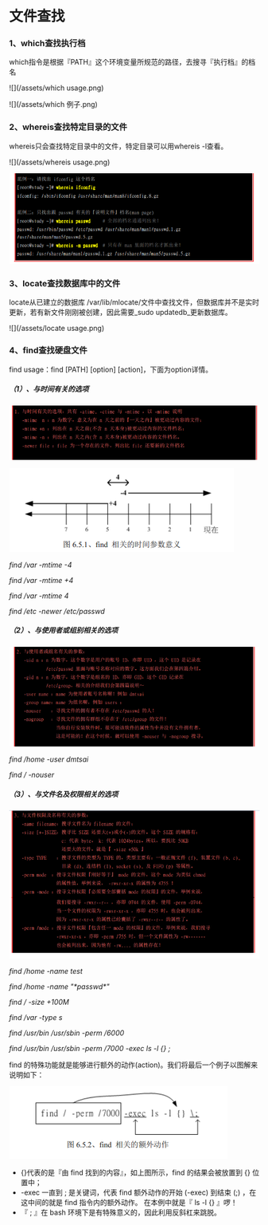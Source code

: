 # 文件查找

### 1、which查找执行档

which指令是根据『PATH』这个环境变量所规范的路径，去搜寻『执行档』的档名

![](/assets/which usage.png)

![](/assets/which 例子.png)

### 2、whereis查找特定目录的文件

whereis只会查找特定目录中的文件，特定目录可以用whereis -l查看。

![](/assets/whereis usage.png)

![](/assets/whereis用例.png)

### 3、locate查找数据库中的文件

locate从已建立的数据库 /var/lib/mlocate/文件中查找文件，但数据库并不是实时更新，若有新文件刚刚被创建，因此需要_sudo updatedb_更新数据库。

![](/assets/locate usage.png)

### 4、find查找硬盘文件

find usage：find \[PATH\] \[option\] \[action\]，下面为option详情。

##### （1）、与时间有关的选项

![](/assets/与时间相关的选项.png)

![](/assets/find相关的时间参数意义.png)

_find /var -mtime -4_

_find /var -mtime +4_

_find /var -mtime 4_

_find /etc -newer /etc/passwd_

##### （2）、与使用者或组别相关的选项

![](/assets/与使用者或组名相关的选项.png)

_find /home -user dmtsai_

_find / -nouser_

##### （3）、与文件名及权限相关的选项

![](/assets/与文件名及权限相关的选项.png)

_find /home -name test_

_find /home -name "\*passwd\*"_

_find / -size +100M_

_find /var -type s_

_find /usr/bin /usr/sbin -perm /6000_

_find /usr/bin /usr/sbin -perm /7000 -exec ls -l {} \;_

find 的特殊功能就是能够进行额外的动作\(action\)。我们将最后一个例子以图解来说明如下：

![](/assets/find额外的动作.png)

* {}代表的是『由 find 找到的内容』，如上图所示，find 的结果会被放置到 {} 位置中；
* -exec 一直到 \; 是关键词，代表 find 额外动作的开始 \(-exec\) 到结束 \(\;\) ，在这中间的就是 find 指令内的额外动作。 在本例中就是『 ls -l {} 』啰！
* 『 ; 』在 bash 环境下是有特殊意义的，因此利用反斜杠来跳脱。



